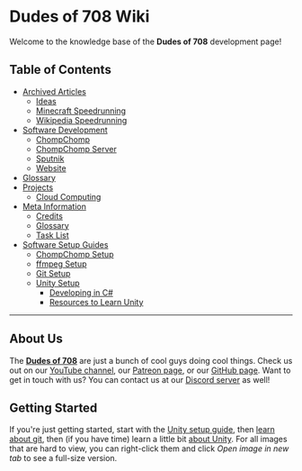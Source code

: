 # Dudes of 708 Wiki

Welcome to the knowledge base of the **Dudes of 708** development page!

## Table of Contents

* [Archived Articles](archive)
  * [Ideas](archive/ideas)
  * [Minecraft Speedrunning](archive/minecraft)
  * [Wikipedia Speedrunning](archive/wikipedia)
* [Software Development](development)
  * [ChompChomp](development/chompchomp)
  * [ChompChomp Server](development/chompchomp-server)
  * [Sputnik](development/sputnik)
  * [Website](development/website)
* [Glossary](glossary)
* [Projects](projects)
  * [Cloud Computing](projects/hosting)
* [Meta Information](meta)
  * [Credits](meta/credits)
  * [Glossary](meta/glossary)
  * [Task List](meta/tasks)
* [Software Setup Guides](software)
  * [ChompChomp Setup](software/chompchomp)
  * [ffmpeg Setup](software/ffmpeg)
  * [Git Setup](software/git)
  * [Unity Setup](software/unity)
    * [Developing in C#](software/unity/code)
    * [Resources to Learn Unity](software/unity/learn)

-----

## About Us

The [**Dudes of 708**](https://dudesof708.com) are just a bunch of cool guys doing cool things. Check us out on our [YouTube channel](https://www.youtube.com/channel/UCdbqUWT3_0WgybqNuCX9uJA), our [Patreon page](https://patreon.com/dudesof708), or our [GitHub page](https://github.com/dudesof708). Want to get in touch with us? You can contact us at our [Discord server](https://discord.gg/WUGMTcZ) as well!

## Getting Started

If you're just getting started, start with the [Unity setup guide](software/unity), then [learn about git](software/unity/commits), then (if you have time) learn a little bit [about Unity](software/unity/learn). For all images that are hard to view, you can right-click them and click *Open image in new tab* to see a full-size version.

